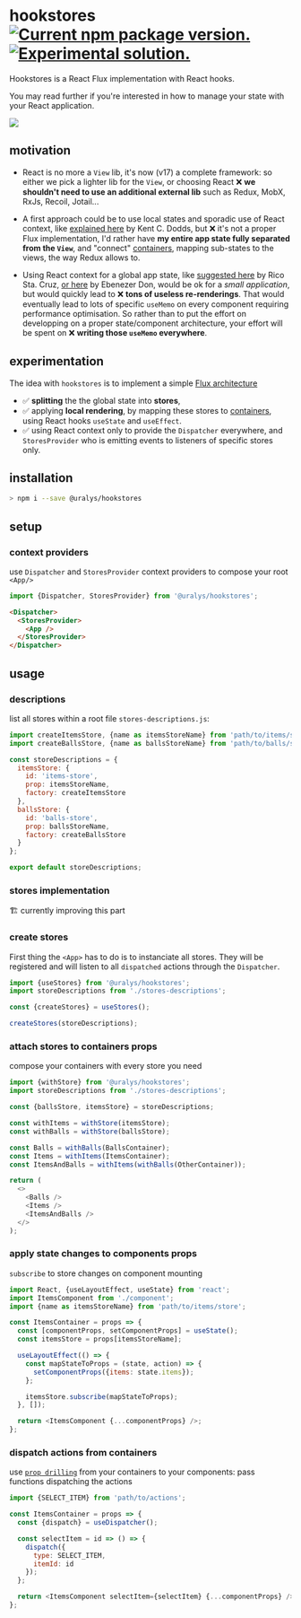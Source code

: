 # hookstores <a href="https://www.npmjs.com/package/@uralys/hookstores"><img src="https://img.shields.io/npm/v/@uralys/hookstores?color=%23123" alt="Current npm package version." /></a> <a href="https://www.npmjs.com/package/@uralys/hookstores"><img src="https://img.shields.io/badge/status-experimental-127712.svg" alt="Experimental solution." /> </a>

Hookstores is a React Flux implementation with React hooks.

You may read further if you're interested in how to manage your state with your React application.

![](https://facebook.github.io/flux/img/overview/flux-simple-f8-diagram-1300w.png)

## motivation

- React is no more a `View` lib, it's now (v17) a complete framework: so either we pick a lighter lib for the `View`, or choosing React ❌ **we shouldn't need to use an additional external lib** such as Redux, MobX, RxJs, Recoil, Jotail...

- A first approach could be to use local states and sporadic use of React context, like [explained here](https://kentcdodds.com/blog/application-state-management-with-react) by Kent C. Dodds, but ❌ it's not a proper Flux implementation, I'd rather have **my entire app state fully separated from the `View`**, and "connect" [containers](https://medium.com/@learnreact/container-components-c0e67432e005), mapping sub-states to the views, the way Redux allows to.

- Using React context for a global app state, like [suggested here](https://ricostacruz.com/til/state-management-with-react-hooks) by Rico Sta. Cruz, [or here](https://blog.logrocket.com/use-hooks-and-context-not-react-and-redux/) by Ebenezer Don, would be ok for a _small application_, but would quickly lead to ❌ **tons of useless re-renderings**.
  That would eventually lead to lots of specific `useMemo` on every component requiring performance optimisation.
  So rather than to put the effort on developping on a proper state/component architecture, your effort will be spent on ❌ **writing those `useMemo` everywhere**.

## experimentation

The idea with `hookstores` is to implement a simple [Flux architecture](https://facebook.github.io/flux/docs/in-depth-overview)

- ✅ **splitting** the the global state into **stores**,
- ✅ applying **local rendering**, by mapping these stores to [containers](https://medium.com/@learnreact/container-components-c0e67432e005), using React hooks `useState` and `useEffect`.
- ✅ using React context only to provide the `Dispatcher` everywhere, and `StoresProvider` who is emitting events to listeners of specific stores only.

## installation

```sh
> npm i --save @uralys/hookstores
```

## setup

### context providers

use `Dispatcher` and `StoresProvider` context providers to compose your root `<App/>`

```js
import {Dispatcher, StoresProvider} from '@uralys/hookstores';
```

```html
<Dispatcher>
  <StoresProvider>
    <App />
  </StoresProvider>
</Dispatcher>
```

## usage

### descriptions

list all stores within a root file `stores-descriptions.js`:

```js
import createItemsStore, {name as itemsStoreName} from 'path/to/items/store';
import createBallsStore, {name as ballsStoreName} from 'path/to/balls/store';

const storeDescriptions = {
  itemsStore: {
    id: 'items-store',
    prop: itemsStoreName,
    factory: createItemsStore
  },
  ballsStore: {
    id: 'balls-store',
    prop: ballsStoreName,
    factory: createBallsStore
  }
};

export default storeDescriptions;
```

### stores implementation

🏗️ currently improving this part

### create stores

First thing the `<App>` has to do is to instanciate all stores.
They will be registered and will listen to all `dispatched` actions through the `Dispatcher`.

```js
import {useStores} from '@uralys/hookstores';
import storeDescriptions from './stores-descriptions';

const {createStores} = useStores();

createStores(storeDescriptions);
```

### attach stores to containers props

compose your containers with every store you need

```js
import {withStore} from '@uralys/hookstores';
import storeDescriptions from './stores-descriptions';

const {ballsStore, itemsStore} = storeDescriptions;

const withItems = withStore(itemsStore);
const withBalls = withStore(ballsStore);

const Balls = withBalls(BallsContainer);
const Items = withItems(ItemsContainer);
const ItemsAndBalls = withItems(withBalls(OtherContainer));

return (
  <>
    <Balls />
    <Items />
    <ItemsAndBalls />
  </>
);
```

### apply state changes to components props

`subscribe` to store changes on component mounting

```js
import React, {useLayoutEffect, useState} from 'react';
import ItemsComponent from './component';
import {name as itemsStoreName} from 'path/to/items/store';

const ItemsContainer = props => {
  const [componentProps, setComponentProps] = useState();
  const itemsStore = props[itemsStoreName];

  useLayoutEffect(() => {
    const mapStateToProps = (state, action) => {
      setComponentProps({items: state.items});
    };

    itemsStore.subscribe(mapStateToProps);
  }, []);

  return <ItemsComponent {...componentProps} />;
};
```

### dispatch actions from containers

use [`prop drilling`](https://kentcdodds.com/blog/prop-drilling) from your containers to your components: pass functions dispatching the actions

```js
import {SELECT_ITEM} from 'path/to/actions';

const ItemsContainer = props => {
  const {dispatch} = useDispatcher();

  const selectItem = id => () => {
    dispatch({
      type: SELECT_ITEM,
      itemId: id
    });
  };

  return <ItemsComponent selectItem={selectItem} {...componentProps} />;
};
```
